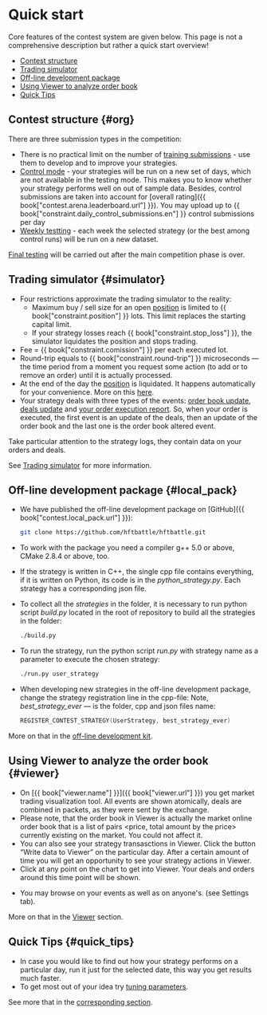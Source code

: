 # Quick start

Core features of the contest system are given below.
This page is not a comprehensive description but rather a quick start overview!

- [Contest structure](#org)
- [Trading simulator](#simulator)
- [Off-line development package](#local_pack)
- [Using Viewer to analyze order book](#viewer)
- [Quick Tips](#quick_tips)

## Contest structure {#org}

There are three submission types in the competition:

- There is no practical limit on the number of [training submissions](interface/modes.md#training_mode) - use them to develop and to improve your strategies.
- [Control mode](interface/modes.md#control_mode) - your strategies will be run on a new set of days, which are not available in the testing mode. This makes you to know whether your strategy performs well on out of sample data.
  Besides, control submissions are taken into account for [overall rating]({{ book["contest.arena.leaderboard.url"] }}).
  You may upload up to {{ book["constraint.daily_control_submissions.en"] }} control submissions per day
- [Weekly testting](interface/modes.md#weekly_mode) - each week the selected strategy (or the best among control runs) will be run on a new dataset.

[Final testing](interface/modes.md#final_test) will be carried out after the main competition phase is over.

## Trading simulator {#simulator}

- Four restrictions approximate the trading simulator to the reality:
  - Maximum buy / sell size for an open [position](terms.md#position) is limited to {{ book["constraint.position"] }} lots.
    This limit replaces the starting capital limit.
  - If your strategy losses reach {{ book["constraint.stop_loss"] }}, the simulator liquidates the position and stops trading.
- Fee = {{ book["constraint.comission"] }} per each executed lot.
- Round-trip equals to {{ book["constraint.round-trip"] }} microseconds — the time period from a moment you request some action (to add or to remove an order) until it is actually processed.
- At the end of the day the [position](terms.md#position) is liquidated.
  It happens automatically for your convenience.
  More on this [here](HFAQ.md#close_position).
- Your strategy deals with three types of the events: [order book update](api/ParticipantStrategy.md#trading_book_update), [deals update](api/ParticipantStrategy.md#trading_deals_update) and [your order execution report](api/ParticipantStrategy.md#execution_report_update).
 So, when your order is executed, the first event is an update of the deals, then an update of the order book and the last one is the order book altered event.

Take particular attention to the strategy logs, they contain data on your orders and deals.

See [Trading simulator](simulator/README.md) for more information.

## Off-line development package {#local_pack}

- We have published the off-line development package on [GitHub]({{ book["contest.local_pack.url"] }}):

  ```bash
  git clone https://github.com/hftbattle/hftbattle.git
  ```
- To work with the package you need a compiler g++ 5.0 or above, CMake 2.8.4 or above, too.

- If the strategy is written in C++, the single cpp file contains everything, if it is written on Python, its code is in the *python_strategy.py*.
  Each strategy has a corresponding json file.
- To collect all the *strategies* in the folder, it is necessary to run python script *build.py* located in the root of repository to build all the strategies in the folder:

  ```bash
  ./build.py
  ```
- To run the strategy, run the python script *run.py* with strategy name as a parameter to execute the chosen strategy:

  ```bash
  ./run.py user_strategy
  ```
- When developing new strategies in the off-line development package, change the strategy registration line in the cpp-file:
  Note, *best_strategy_ever* — is the folder, cpp and json files name:

  ```c++
  REGISTER_CONTEST_STRATEGY(UserStrategy, best_strategy_ever)
  ```

More on that in the [off-line development kit](local_pack/README.md).

## Using Viewer to analyze the order book {#viewer}

- On [{{ book["viewer.name"] }}]({{ book["viewer.url"] }}) you get market trading visualization tool.
 All events are shown atomically, deals are combined in packets, as they were sent by the exchange.
- Please note, that the order book in Viewer is actually the market online order book that is a list of pairs <price, total amount by the price> currently existing on the market.
You could not affect it.
- You can also see your strategy transasctions in Viewer.
  Click the button “Write data to Viewer” on the particular day.
  After a certain amount of time you will get an opportunity to see your strategy actions in Viewer.
- Click at any point on the chart to get into Viewer. Your deals and orders around this time point will be shown.
<!-- TODO(asalikhov): this will be added: -->
- You may browse on your events as well as on anyone's. (see Settings tab).

More on that in the [Viewer](interface/analysis/viewer.md) section.

## Quick Tips {#quick_tips}

- In case you would like to find out how your strategy performs on a particular day, run it just for the selected date, this way you get results much faster.
- To get most out of your idea try [tuning parameters](interface/params.md).

See more that in the [corresponding section](interface/README.md).
